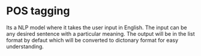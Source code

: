 # POS tagging
Its a NLP model where it takes the user input in English.
The input can be any desired sentence with a particular meaning.
The output will be in the list format by defaut which will be converted to dictonary format for easy understanding.

